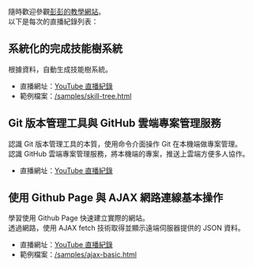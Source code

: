 隨時歡迎參觀[彭彭的教學網站](https://training.pada-x.com/)。  
以下是每次的直播紀錄列表：

## 系統化的完成技能樹系統

根據資料，自動生成技能樹系統。

- 直播網址：[YouTube 直播紀錄](https://www.youtube.com/watch?v=tAKoBulUArg)
- 範例檔案：[/samples/skill-tree.html](https://github.com/cwpeng/live-records-samples/blob/master/samples/skill-tree.html)

## Git 版本管理工具與 GitHub 雲端專案管理服務

認識 Git 版本管理工具的本質，使用命令介面操作 Git 在本機端做專案管理。  
認識 GitHub 雲端專案管理服務，將本機端的專案，推送上雲端方便多人協作。

- 直播網址：[YouTube 直播紀錄](https://www.youtube.com/watch?v=NugoF40e6Dk)

## 使用 Github Page 與 AJAX 網路連線基本操作

學習使用 Github Page 快速建立實際的網站。  
透過網路，使用 AJAX fetch 技術取得並顯示遠端伺服器提供的 JSON 資料。

- 直播網址：[YouTube 直播紀錄](https://www.youtube.com/watch?v=ZNBwugL-u1o)
- 範例檔案：[/samples/ajax-basic.html](https://github.com/cwpeng/live-records-samples/blob/master/samples/ajax-basic.html)
